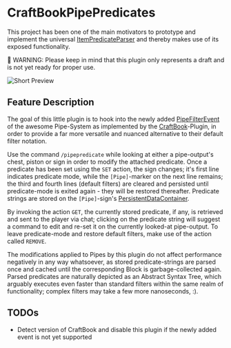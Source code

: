 # CraftBookPipePredicates

This project has been one of the main motivators to prototype and implement the universal
[ItemPredicateParser](https://github.com/BlvckBytes/ItemPredicateParser) and thereby makes
use of its exposed functionality.

🧨 WARNING: Please keep in mind that this plugin only represents a draft and is not yet ready for proper use.

![Short Preview](readme_images/short_preview.gif)

## Feature Description

The goal of this little plugin is to hook into the newly added [PipeFilterEvent](https://github.com/EngineHub/CraftBook/pull/1332)
of the awesome Pipe-System as implemented by the [CraftBook](https://github.com/EngineHub/CraftBook)-Plugin,
in order to provide a far more versatile and nuanced alternative to their default filter notation.

Use the command `/pipepredicate` while looking at either a pipe-output's chest, piston or sign in order to
modify the attached predicate. Once a predicate has been set using the `SET` action, the sign changes; it's
first line indicates predicate mode, while the `[Pipe]`-marker on the next line remains; the third and fourth
lines (default filters) are cleared and persisted until predicate-mode is exited again - they will be restored
thereafter. Predicate strings are stored on the `[Pipe]`-sign's [PersistentDataContainer](https://hub.spigotmc.org/javadocs/bukkit/org/bukkit/persistence/PersistentDataContainer.html).

By invoking the action `GET`, the currently stored predicate, if any, is retrieved and sent to the player via chat;
clicking on the predicate string will suggest a command to edit and re-set it on the currently looked-at pipe-output.
To leave predicate-mode and restore default filters, make use of the action called `REMOVE`.

The modifications applied to Pipes by this plugin do not affect performance negatively in any way
whatsoever, as stored predicate-strings are parsed once and cached until the corresponding Block is
garbage-collected again. Parsed predicates are naturally depicted as an Abstract Syntax Tree, which
arguably executes even faster than standard filters within the same realm of functionality; complex
filters may take a few more nanoseconds, :).

## TODOs

- Detect version of CraftBook and disable this plugin if the newly added event is not yet supported